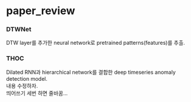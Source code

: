 # paper_review
### DTWNet
DTW layer를 추가한 neural network로 pretrained patterns(features)를 추출.
### THOC
Dilated RNN과 hierarchical network를 결합한 deep timeseries anomaly detection model.   
내용 수정하자.   
띄어쓰기 세번 하면 줄바꿈...
